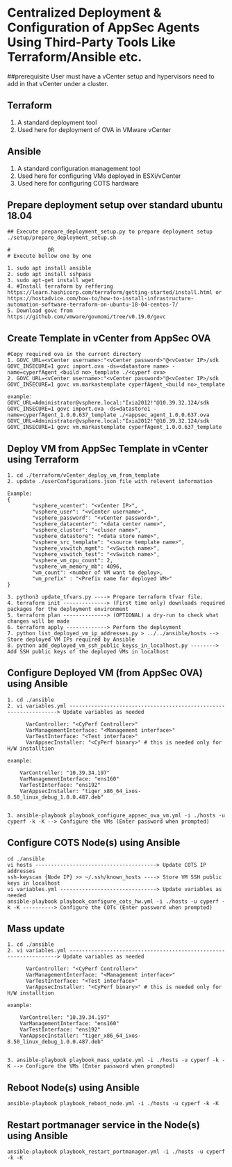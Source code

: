 Centralized Deployment & Configuration of AppSec Agents Using Third-Party Tools Like Terraform/Ansible etc.
======================
##prerequisite
User must have a vCenter setup and hypervisors need to add in that vCenter under a cluster.  

## Terraform
1. A standard deployment tool
2. Used here for deployment of OVA in VMware vCenter

## Ansible
1. A standard configuration management tool
2. Used here for configuring VMs deployed in ESXi/vCenter
3. Used here for configuring COTS hardware

## Prepare deployment setup over standard ubuntu 18.04
```
## Execute prepare_deployment_setup.py to prepare deployment setup 
./setup/prepare_deployment_setup.sh

#            OR
# Execute bellow one by one

1. sudo apt install ansible
2. sudo apt install sshpass
3. sudo apt-get install wget
4. #Install terraform by reffering https://learn.hashicorp.com/terraform/getting-started/install.html or
https://hostadvice.com/how-to/how-to-install-infrastructure-automation-software-terraform-on-ubuntu-18-04-centos-7/
5. Download govc from https://github.com/vmware/govmomi/tree/v0.19.0/govc
```

## Create Template in vCenter from AppSec OVA
```
#Copy required ova in the current directory
1. GOVC_URL=<vCenter username>:"<vCenter password>"@<vCenter IP>/sdk GOVC_INSECURE=1 govc import.ova -ds=<datastore name> -name=cyperfAgent_<build no>_template ./<cyperf ova>
2. GOVC_URL=<vCenter username>:"<vCenter password>"@<vCenter IP>/sdk GOVC_INSECURE=1 govc vm.markastemplate cyperfAgent_<build no>_template

example:
GOVC_URL=Administrator@vsphere.local:"Ixia2012!"@10.39.32.124/sdk GOVC_INSECURE=1 govc import.ova -ds=datastore1 -name=cyperfAgent_1.0.0.637_template ./<appsec_agent_1.0.0.637.ova
GOVC_URL=Administrator@vsphere.local:"Ixia2012!"@10.39.32.124/sdk GOVC_INSECURE=1 govc vm.markastemplate cyperfAgent_1.0.0.637_template
```

## Deploy VM from AppSec Template in vCenter using Terraform
```
1. cd ./terraform/vCenter_deploy_vm_from_template
2. update ./userConfigurations.json file with relevent information

Example: 
{
        "vsphere_vcenter": "<vCenter IP>",
        "vsphere_user": "<vCenter username>",
        "vsphere_password": "<vCenter password>",
        "vsphere_datacenter": "<data center name>",
        "vsphere_cluster": "<cluser name>",
        "vsphere_datastore": "<data store name>",
        "vsphere_src_template": "<source template name>",
        "vsphere_vswitch_mgmt": "<vSwitch name>",
        "vsphere_vswitch_test": "<vSwitch name>",
        "vsphere_vm_cpu_count": 2,
        "vsphere_vm_memory_mb": 4096,
        "vm_count": <number of VM want to deploy>,
        "vm_prefix" : "<Prefix name for deployed VM>"
}

3. python3 update_tfvars.py ----> Prepare terraform tfvar file.
4. terraform init --------------> (First time only) downloads required packages for the deployment environment
5. terraform plan --------------> (OPTIONAL) a dry-run to check what changes will be made
6. terraform apply -------------> Perform the deployment
7. python list_deployed_vm_ip_addresses.py > ../../ansible/hosts --> Store deployed VM IPs required by Ansible
8. python add_deployed_vm_ssh_public_keyss_in_localhost.py --------> Add SSH public keys of the deployed VMs in localhost

```

## Configure Deployed VM (from AppSec OVA) using Ansible
```
1. cd ./ansible
2. vi variables.yml ------------------------------------------------------------------> Update variables as needed
      
      VarController: "<CyPerf Controller>"
      VarManagementInterface: "<Management interface>"
      VarTestInterface: "<Test interface>"
      VarAppsecInstaller: "<CyPerf binary>" # this is needed only for H/W installtion

example:
	
	VarController: "10.39.34.197"
	VarManagementInterface: "ens160"
	VarTestInterface: "ens192"
	VarAppsecInstaller: "tiger_x86_64_ixos-8.50_linux_debug_1.0.0.487.deb"


3. ansible-playbook playbook_configure_appsec_ova_vm.yml -i ./hosts -u cyperf -k -K --> Configure the VMs (Enter password when prompted)
```

## Configure COTS Node(s) using Ansible
```
cd ./ansible
vi hosts ---------------------------------------> Update COTS IP addresses
ssh-keyscan {Node IP} >> ~/.ssh/known_hosts ----> Store VM SSH public keys in localhost
vi variables.yml -------------------------------> Update variables as needed
ansible-playbook playbook_configure_cots_hw.yml -i ./hosts -u cyperf -k -K ----------> Configure the COTs (Enter password when prompted)
```

## Mass update
```
1. cd ./ansible
2. vi variables.yml ------------------------------------------------------------------> Update variables as needed
      
      VarController: "<CyPerf Controller>"
      VarManagementInterface: "<Management interface>"
      VarTestInterface: "<Test interface>"
      VarAppsecInstaller: "<CyPerf binary>" # this is needed only for H/W installtion

example:
	
	VarController: "10.39.34.197"
	VarManagementInterface: "ens160"
	VarTestInterface: "ens192"
	VarAppsecInstaller: "tiger_x86_64_ixos-8.50_linux_debug_1.0.0.487.deb"


3. ansible-playbook playbook_mass_update.yml -i ./hosts -u cyperf -k -K --> Configure the VMs (Enter password when prompted)
```


## Reboot Node(s) using Ansible
```
ansible-playbook playbook_reboot_node.yml -i ./hosts -u cyperf -k -K
```

## Restart portmanager service in the Node(s) using Ansible
```
ansible-playbook playbook_restart_portmanager.yml -i ./hosts -u cyperf -k -K
```
